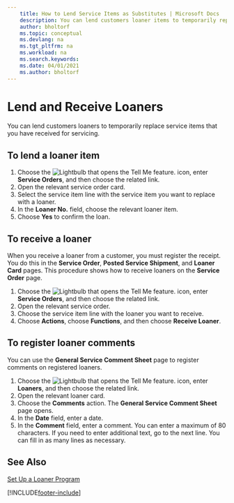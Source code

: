 ```yaml
---
    title: How to Lend Service Items as Substitutes | Microsoft Docs
    description: You can lend customers loaner items to temporarily replace service items that you have received for servicing.
    author: bholtorf
    ms.topic: conceptual
    ms.devlang: na
    ms.tgt_pltfrm: na
    ms.workload: na
    ms.search.keywords:
    ms.date: 04/01/2021
    ms.author: bholtorf
---
```

# Lend and Receive Loaners
You can lend customers loaners to temporarily replace service items that you have received for servicing.  
  
## To lend a loaner item    
1. Choose the ![Lightbulb that opens the Tell Me feature.](media/ui-search/search_small.png "Tell me what you want to do") icon, enter **Service Orders**, and then choose the related link.  
2. Open the relevant service order card.  
3. Select the service item line with the service item you want to replace with a loaner.  
4. In the **Loaner No.** field, choose the relevant loaner item.  
5. Choose **Yes** to confirm the loan.  

## To receive a loaner  
When you receive a loaner from a customer, you must register the receipt. You do this in the **Service Order**, **Posted Service Shipment**, and **Loaner Card** pages. This procedure shows how to receive loaners on the **Service Order** page.  
  
1. Choose the ![Lightbulb that opens the Tell Me feature.](media/ui-search/search_small.png "Tell me what you want to do") icon, enter **Service Orders**, and then choose the related link.  
2. Open the relevant service order.  
3. Choose the service item line with the loaner you want to receive.  
4. Choose **Actions**, choose **Functions**, and then choose **Receive Loaner**.  

## To register loaner comments  
You can use the **General Service Comment Sheet** page to register comments on registered loaners.  
  
1. Choose the ![Lightbulb that opens the Tell Me feature.](media/ui-search/search_small.png "Tell me what you want to do") icon, enter **Loaners**, and then choose the related link.  
2. Open the relevant loaner card.  
3. Choose the **Comments** action. The **General Service Comment Sheet** page opens.  
4. In the **Date** field, enter a date.  
5. In the **Comment** field, enter a comment. You can enter a maximum of 80 characters. If you need to enter additional text, go to the next line. You can fill in as many lines as necessary.  
  
## See Also  
[Set Up a Loaner Program](service-how-setup-loaner-program.md)   


[!INCLUDE[footer-include](includes/footer-banner.md)]